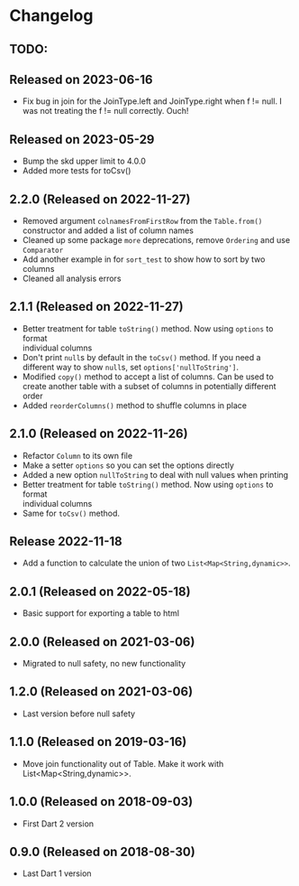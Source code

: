 # Changelog

## TODO:

## Released on 2023-06-16
- Fix bug in join for the JoinType.left and JoinType.right when f != null.
  I was not treating the f != null correctly.  Ouch!

## Released on 2023-05-29
- Bump the skd upper limit to 4.0.0
- Added more tests for toCsv()

## 2.2.0 (Released on 2022-11-27)
- Removed argument `colnamesFromFirstRow` from the `Table.from()` constructor and 
  added a list of column names    
- Cleaned up some package `more` deprecations, remove `Ordering` and use `Comparator`
- Add another example in for `sort_test` to show how to sort by two columns
- Cleaned all analysis errors

## 2.1.1 (Released on 2022-11-27)
- Better treatment for table `toString()` method.  Now using `options` to format  
  individual columns
- Don't print `null`s by default in the `toCsv()` method.  If you need a
  different way to show `null`s, set `options['nullToString']`.
- Modified `copy()` method to accept a list of columns.  Can be used to create 
  another table with a subset of columns in potentially different order
- Added `reorderColumns()` method to shuffle columns in place

## 2.1.0 (Released on 2022-11-26)
- Refactor `Column` to its own file
- Make a setter `options` so you can set the options directly
- Added a new option `nullToString` to deal with null values when printing 
- Better treatment for table `toString()` method.  Now using `options` to format  
individual columns
- Same for `toCsv()` method.  

## Release 2022-11-18
- Add a function to calculate the union of two `List<Map<String,dynamic>>`.   

## 2.0.1 (Released on 2022-05-18)
- Basic support for exporting a table to html

## 2.0.0 (Released on 2021-03-06)
- Migrated to null safety, no new functionality

## 1.2.0 (Released on 2021-03-06)
- Last version before null safety

## 1.1.0 (Released on 2019-03-16)
- Move join functionality out of Table.  Make it work with List<Map<String,dynamic>>.

## 1.0.0 (Released on 2018-09-03)
- First Dart 2 version

## 0.9.0 (Released on 2018-08-30)
- Last Dart 1 version
